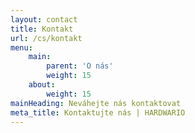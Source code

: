 ```yaml
---
layout: contact
title: Kontakt
url: /cs/kontakt
menu:
    main:
        parent: 'O nás'
        weight: 15
    about:
        weight: 15
mainHeading: Neváhejte nás kontaktovat
meta_title: Kontaktujte nás | HARDWARIO
---
```

